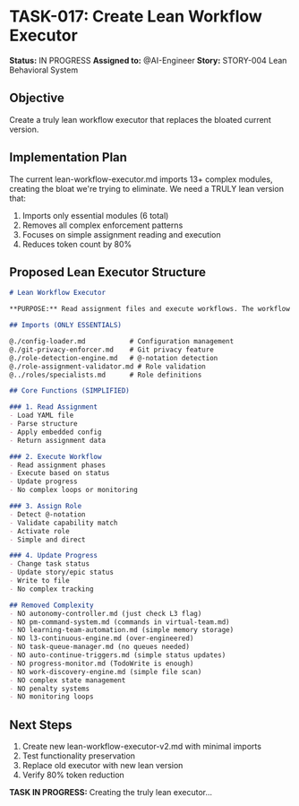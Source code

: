 # TASK-017: Create Lean Workflow Executor

**Status:** IN PROGRESS
**Assigned to:** @AI-Engineer
**Story:** STORY-004 Lean Behavioral System

## Objective
Create a truly lean workflow executor that replaces the bloated current version.

## Implementation Plan

The current lean-workflow-executor.md imports 13+ complex modules, creating the bloat we're trying to eliminate. We need a TRULY lean version that:

1. Imports only essential modules (6 total)
2. Removes all complex enforcement patterns
3. Focuses on simple assignment reading and execution
4. Reduces token count by 80%

## Proposed Lean Executor Structure

```markdown
# Lean Workflow Executor

**PURPOSE:** Read assignment files and execute workflows. The workflow IS the behavior.

## Imports (ONLY ESSENTIALS)

@./config-loader.md           # Configuration management
@./git-privacy-enforcer.md    # Git privacy feature
@./role-detection-engine.md   # @-notation detection
@./role-assignment-validator.md # Role validation
@../roles/specialists.md      # Role definitions

## Core Functions (SIMPLIFIED)

### 1. Read Assignment
- Load YAML file
- Parse structure
- Apply embedded config
- Return assignment data

### 2. Execute Workflow
- Read assignment phases
- Execute based on status
- Update progress
- No complex loops or monitoring

### 3. Assign Role
- Detect @-notation
- Validate capability match
- Activate role
- Simple and direct

### 4. Update Progress
- Change task status
- Update story/epic status
- Write to file
- No complex tracking

## Removed Complexity
- NO autonomy-controller.md (just check L3 flag)
- NO pm-command-system.md (commands in virtual-team.md)
- NO learning-team-automation.md (simple memory storage)
- NO l3-continuous-engine.md (over-engineered)
- NO task-queue-manager.md (no queues needed)
- NO auto-continue-triggers.md (simple status updates)
- NO progress-monitor.md (TodoWrite is enough)
- NO work-discovery-engine.md (simple file scan)
- NO complex state management
- NO penalty systems
- NO monitoring loops
```

## Next Steps

1. Create new lean-workflow-executor-v2.md with minimal imports
2. Test functionality preservation
3. Replace old executor with new lean version
4. Verify 80% token reduction

**TASK IN PROGRESS:** Creating the truly lean executor...